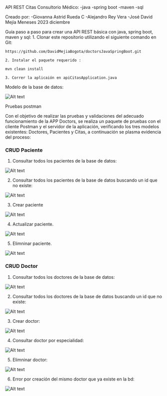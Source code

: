 API REST Citas Consultorio Médico:
    -java
    -spring boot
    -maven
    -sql

Creado por:
    -Giovanna Astrid Rueda C
    -Alejandro Rey Vera
    -José David Mejía Meneses
    2023 diciembre

Guía paso a paso para crear una API REST básica con java, spring boot, maven y sql:
    1. Clonar este repositorio utilizando el siguiente comando en Git:
    
    https://github.com/DavidMejiaBogota/doctorsJavaSpringBoot.git

    2. Instalar el paquete requerido :

    mvn clean install

    3. Correr la aplicaión en apiCitasApplication.java

Modelo de la base de datos:

![Alt text](<img/Drigrama Modelo Entiendad Relacional..png>)



Pruebas postman

Con el objetivo de realizar las pruebas y validaciones del adecuado funcionamiento de la APP Doctors, se realiza un paquete de pruebas con el cliente Postman y el servidor de la aplicación, verificando los tres modelos existentes: Doctores, Pacientes y Citas, a continuación se plasma evidencia del proceso:

### CRUD Paciente

1.	Consultar todos los pacientes de la base de datos:

![Alt text](img/paciente/pacienteTodos.png)

2. Consultar todos los pacientes de la base de datos buscando un id que no existe:

![Alt text](img/paciente/pacienteTodosError.png)

3. Crear paciente

![Alt text](img/paciente/3crearPaciente.png)

4. Actualizar paciente.

![Alt text](img/paciente/4actualizarPaciente.png)

5. Elimninar paciente.

![Alt text](img/paciente/5eliminarPaciente.png)


### CRUD Doctor

1.	Consultar todos los doctores de la base de datos:

![Alt text](img/doctor/TodosDoctores.png)

2. Consultar todos los doctores de la base de datos buscando un id que no existe:

![Alt text](img/doctor/IdnoExiste.png)

3. Crear doctor:

![Alt text](img/doctor/CrearDoctor.png)

4. Consultar doctor por especialidad:

![Alt text](img/doctor/porEspecialidad.png)

5. Elimninar doctor:

![Alt text](img/doctor/EliminarDoctor.png)

6. Error por creación del mismo doctor que ya existe en la bd:

![Alt text](img/doctor/ErrorDobleCreacion.png)

